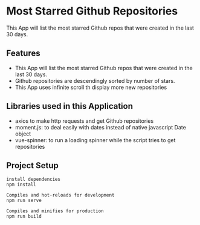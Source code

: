 # Most Starred Github Repositories
This App will list the most starred Github repos that were created in the last 30 days.

## Features
* This App will list the most starred Github repos that were created in the last 30 days.
* Github repositories are descendingly sorted by number of stars.
* This App uses infinite scroll th display more new repositories

## Libraries used in this Application
+ axios to make http requests and get Github repositories
+ moment.js: to deal easily with dates instead of native javascript Date object
+ vue-spinner: to run a loading spinner while the script tries to get repositories


## Project Setup
```
install dependencies
npm install

Compiles and hot-reloads for development
npm run serve

Compiles and minifies for production
npm run build
```